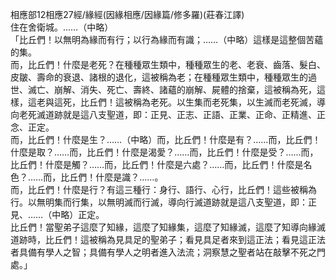 相應部12相應27經/緣經(因緣相應/因緣篇/修多羅)(莊春江譯)  
住在舍衛城。……（中略）  
「比丘們！以無明為緣而有行；以行為緣而有識；……（中略）這樣是這整個苦蘊的集。  
而，比丘們！什麼是老死？在種種眾生類中，種種眾生的老、老衰、齒落、髮白、皮皺、壽命的衰退、諸根的退化，這被稱為老；在種種眾生類中，種種眾生的過世、滅亡、崩解、消失、死亡、壽終、諸蘊的崩解、屍體的捨棄，這被稱為死，這樣，這老與這死，比丘們！這被稱為老死。以生集而老死集，以生滅而老死滅，導向老死滅道跡就是這八支聖道，即：正見、正志、正語、正業、正命、正精進、正念、正定。  
而，比丘們！什麼是生？……（中略）而，比丘們！什麼是有？……而，比丘們！什麼是取？……而，比丘們！什麼是渴愛？……而，比丘們！什麼是受？……而，比丘們！什麼是觸？……而，比丘們！什麼是六處？……而，比丘們！什麼是名色？……而，比丘們！什麼是識？……。  
而，比丘們！什麼是行？有這三種行：身行、語行、心行，比丘們！這些被稱為行。以無明集而行集，以無明滅而行滅，導向行滅道跡就是這八支聖道，即：正見、……（中略）正定。  
比丘們！當聖弟子這麼了知緣，這麼了知緣集，這麼了知緣滅，這麼了知導向緣滅道跡時，比丘們！這被稱為見具足的聖弟子；看見具足者來到這正法；看見這正法者具備有學人之智；具備有學人之明者進入法流；洞察慧之聖者站在敲擊不死之門處。」  
  
  
